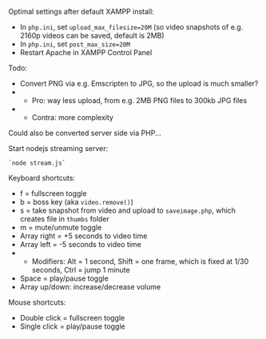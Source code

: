 Optimal settings after default XAMPP install:

 * In `php.ini`, set `upload_max_filesize=20M` (so video snapshots of e.g. 2160p videos can be saved, default is 2MB)
 * In `php.ini`, set `post_max_size=20M`
 * Restart Apache in XAMPP Control Panel

Todo:

 * Convert PNG via e.g. Emscripten to JPG, so the upload is much smaller?
 * * Pro: way less upload, from e.g. 2MB PNG files to 300kb JPG files
 * * Contra: more complexity
 
Could also be converted server side via PHP...



Start nodejs streaming server:

	`node stream.js`
	
	
Keyboard shortcuts:

 * f = fullscreen toggle
 * b = boss key (aka `video.remove()`)
 * s = take snapshot from video and upload to `saveimage.php`, which creates file in `thumbs` folder
 * m = mute/unmute toggle
 * Array right = +5 seconds to video time
 * Array left = -5 seconds to video time
 * * Modifiers: Alt = 1 second, Shift = one frame, which is fixed at 1/30 seconds, Ctrl = jump 1 minute
 * Space = play/pause toggle
 * Array up/down: increase/decrease volume
 
Mouse shortcuts:
 * Double click = fullscreen toggle
 * Single click = play/pause toggle